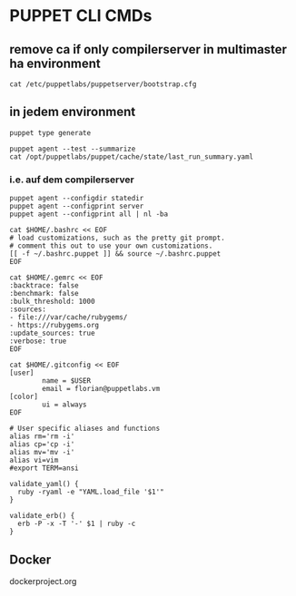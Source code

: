 # PUPPET CLI CMDs

## remove ca if only compilerserver in multimaster ha environment
```
cat /etc/puppetlabs/puppetserver/bootstrap.cfg
```

## in jedem environment
```
puppet type generate
```

```
puppet agent --test --summarize
cat /opt/puppetlabs/puppet/cache/state/last_run_summary.yaml
```

### i.e. auf dem compilerserver
```
puppet agent --configdir statedir
puppet agent --configprint server
puppet agent --configprint all | nl -ba
```

```
cat $HOME/.bashrc << EOF
# load customizations, such as the pretty git prompt.
# comment this out to use your own customizations.
[[ -f ~/.bashrc.puppet ]] && source ~/.bashrc.puppet
EOF
```

```
cat $HOME/.gemrc << EOF
:backtrace: false
:benchmark: false
:bulk_threshold: 1000
:sources:
- file:///var/cache/rubygems/
- https://rubygems.org
:update_sources: true
:verbose: true
EOF
```

```
cat $HOME/.gitconfig << EOF
[user]
        name = $USER
        email = florian@puppetlabs.vm
[color]
        ui = always
EOF
```

```
# User specific aliases and functions
alias rm='rm -i'
alias cp='cp -i'
alias mv='mv -i'
alias vi=vim
#export TERM=ansi

validate_yaml() {
  ruby -ryaml -e "YAML.load_file '$1'"
}

validate_erb() {
  erb -P -x -T '-' $1 | ruby -c
}
```

## Docker
dockerproject.org
